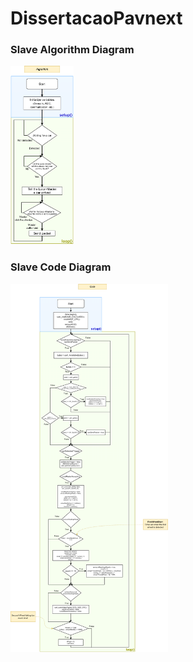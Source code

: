 # DissertacaoPavnext

<h3>Slave Algorithm Diagram</h3>

<img src="https://github.com/JoseCSNeto/DissertacaoPavnext/blob/main/misc/diagrams/slave/slave_algorithm.png?raw=true" width="20%">

<h3>Slave Code Diagram</h3>

<img src="https://github.com/JoseCSNeto/DissertacaoPavnext/blob/main/misc/diagrams/slave/slave_code.png?raw=true" width="50%">

